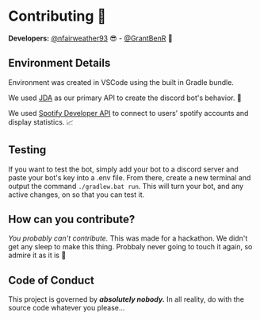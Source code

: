 # Contributing 🤝
**Developers:** [@nfairweather93](https://github.com/nfairweather93) 😎 - [@GrantBenR](https://github.com/GrantBenR) 🥸

## Environment Details
Environment was created in VSCode using the built in Gradle bundle.

We used [JDA](https://jda.wiki/setup/intellij/) as our primary API to create the discord bot's behavior. 🤖

We used [Spotify Developer API](https://developer.spotify.com/documentation/web-api) to connect to users' spotify accounts and display statistics. 📈

## Testing
If you want to test the bot, simply add your bot to a discord server and paste your bot's key into a .env file. From there, create a new terminal and output the command ```./gradlew.bat run```. This will turn your bot, and any active changes, on so that you can test it.

## How can you contribute?
*You probably can't contribute.* This was made for a hackathon. We didn't get any sleep to make this thing. Probbaly never going to touch it again, so admire it as it is 🤩

## Code of Conduct
This project is governed by ***absolutely nobody.*** In all reality, do with the source code whatever you please...